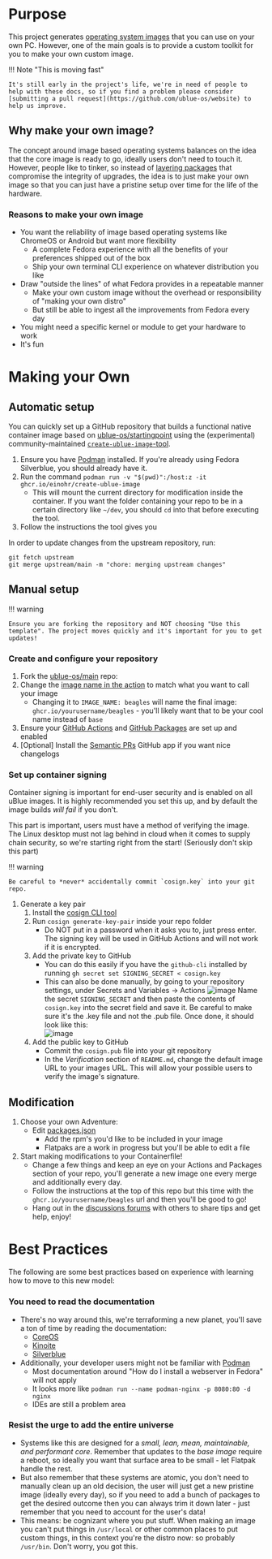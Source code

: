 # Purpose

This project generates [operating system images](images.md) that you can use on your own PC.
However, one of the main goals is to provide a custom toolkit for you to make your own custom image. 

!!! Note "This is moving fast"

    It's still early in the project's life, we're in need of people to help with these docs, so if you find a problem please consider [submitting a pull request](https://github.com/ublue-os/website) to help us improve.

## Why make your own image?

The concept around image based operating systems balances on the idea that the core image is ready to go, ideally users don't need to touch it.
However, people like to tinker, so instead of [layering packages](https://docs.fedoraproject.org/en-US/iot/adding-layered/) that compromise the integrity of upgrades, the idea is to just make your own image so that you can just have a pristine setup over time for the life of the hardware.

### Reasons to make your own image
- You want the reliability of image based operating systems like ChromeOS or Android but want more flexibility
    - A complete Fedora experience with all the benefits of your preferences shipped out of the box
    - Ship your own terminal CLI experience on whatever distribution you like
- Draw "outside the lines" of what Fedora provides in a repeatable manner
    - Make your own custom image without the overhead or responsibility of "making your own distro"
    - But still be able to ingest all the improvements from Fedora every day
- You might need a specific kernel or module to get your hardware to work
- It's fun

# Making your Own

## Automatic setup 

You can quickly set up a GitHub repository that builds a functional native container image based on [ublue-os/startingpoint](https://github.com/ublue-os/startingpoint) using the (experimental) community-maintained [`create-ublue-image`-tool](https://github.com/EinoHR/create-ublue-image).

1. Ensure you have [Podman](https://podman.io/) installed. If you're already using Fedora Silverblue, you should already have it.
2. Run the command `podman run -v "$(pwd)":/host:z -it ghcr.io/einohr/create-ublue-image`
    - This will mount the current directory for modification inside the container. If you want the folder containing your repo to be in a certain directory like `~/dev`, you should `cd` into that before executing the tool.
3. Follow the instructions the tool gives you

In order to update changes from the upstream repository, run:
```
git fetch upstream
git merge upstream/main -m "chore: merging upstream changes"
```

## Manual setup

!!! warning

    Ensure you are forking the repository and NOT choosing "Use this template". The project moves quickly and it's important for you to get updates!

### Create and configure your repository

1. Fork the [ublue-os/main](https://github.com/ublue-os/main) repo:
1. Change the [image name in the action](https://github.com/ublue-os/main/blob/aab8078cfdc7d2354e057a0ca4771d3a53d2df4c/.github/workflows/build.yml#L14) to match what you want to call your image
    - Changing it to `IMAGE_NAME: beagles` will name the final image: `ghcr.io/yourusername/beagles` - you'll likely want that to be your cool name instead of `base`
1. Ensure your [GitHub Actions](https://docs.github.com/en/repositories/managing-your-repositorys-settings-and-features/enabling-features-for-your-repository/managing-github-actions-settings-for-a-repository) and [GitHub Packages](https://docs.github.com/en/packages) are set up and enabled
1. [Optional] Install the [Semantic PRs](https://github.com/marketplace/semantic-prs) GitHub app if you want nice changelogs

### Set up container signing

Container signing is important for end-user security and is enabled on all uBlue images. It is highly recommended you set this up, and by default the image builds *will fail* if you don't.

This part is important, users must have a method of verifying the image. The Linux desktop must not lag behind in cloud when it comes to supply chain security, so we're starting right from the start! (Seriously don't skip this part) 

!!! warning

    Be careful to *never* accidentally commit `cosign.key` into your git repo.

1. Generate a key pair
    1. Install the [cosign CLI tool](https://edu.chainguard.dev/open-source/sigstore/cosign/how-to-install-cosign/)
    1. Run `cosign generate-key-pair` inside your repo folder
        - Do NOT put in a password when it asks you to, just press enter. The signing key will be used in GitHub Actions and will not work if it is encrypted. 
    1. Add the private key to GitHub
        - You can do this easily if you have the `github-cli` installed by running `gh secret set SIGNING_SECRET < cosign.key`
        - This can also be done manually, by going to your repository settings, under Secrets and Variables -> Actions
        ![image](https://user-images.githubusercontent.com/1264109/216735595-0ecf1b66-b9ee-439e-87d7-c8cc43c2110a.png)
        Name the secret `SIGNING_SECRET` and then paste the contents of `cosign.key` into the secret field and save it. Be careful to make sure it's the .key file and not the .pub file. Once done, it should look like this:  
        ![image](https://user-images.githubusercontent.com/1264109/216735690-2d19271f-cee2-45ac-a039-23e6a4c16b34.png)
    1. Add the public key to GitHub
        - Commit the `cosign.pub` file into your git repository
        - In the *Verification* section of `README.md`, change the default image URL to your images URL. This will allow your possible users to verify the image's signature.

## Modification 


1. Choose your own Adventure:
   - Edit [packages.json](https://github.com/ublue-os/main/blob/main/packages.json) 
     - Add the rpm's you'd like to be included in your image
     - Flatpaks are a work in progress but you'll be able to edit a file
1. Start making modifications to your Containerfile!
    - Change a few things and keep an eye on your Actions and Packages section of your repo, you'll generate a new image one every merge and additionally every day. 
    - Follow the instructions at the top of this repo but this time with the `ghcr.io/yourusername/beagles` url and then you'll be good to go!
    - Hang out in the [discussions forums](https://github.com/orgs/ublue-os/discussions) with others to share tips and get help, enjoy!

# Best Practices

The following are some best practices based on experience with learning how to move to this new model:

### You need to read the documentation
- There's no way around this, we're terraforming a new planet, you'll save a ton of time by reading the documentation:
    - [CoreOS](https://docs.fedoraproject.org/en-US/fedora-coreos/)
    - [Kinoite](https://docs.fedoraproject.org/en-US/fedora-kinoite/)
    - [Silverblue](https://docs.fedoraproject.org/en-US/fedora-kinoite/)
- Additionally, your developer users might not be familiar with [Podman](https://podman.io/)
    - Most documentation around "How do I install a webserver in Fedora" will not apply
    - It looks more like `podman run --name podman-nginx -p 8080:80 -d nginx`
    - IDEs are still a problem area 

### Resist the urge to add the entire universe 
 - Systems like this are designed for a _small, lean, mean, maintainable, and performant core_. Remember that updates to the _base image_ require a reboot, so ideally you want that surface area to be small - let Flatpak handle the rest.
 - But also remember that these systems are atomic, you don't need to manually clean up an old decision, the user will just get a new pristine image (ideally every day), so if you need to add a bunch of packages to get the desired outcome then you can always trim it down later - just remember that you need to account for the user's data!
 - This means: be cognizant where you put stuff. When making an image you can't put things in `/usr/local` or other common places to put custom things, in this context you're the distro now: so probably `/usr/bin`. Don't worry, you got this.

